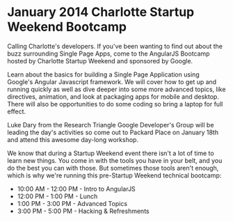 January 2014 Charlotte Startup Weekend Bootcamp
=================================================

Calling Charlotte's developers. If you've been wanting to find out about the buzz surrounding Single Page Apps, come to the AngularJS Bootcamp hosted by Charlotte Startup Weekend and sponsored by Google.

Learn about the basics for building a Single Page Application using Google's Angular Javascript framework. We will cover how to get up and running quickly as well as dive deeper into some more advanced topics, like directives, animation, and look at packaging apps for mobile and desktop. There will also be opportunities to do some coding so bring a laptop for full effect.

Luke Dary from the Research Triangle Google Developer's Group will be leading the day's activities so come out to Packard Place on January 18th and attend this awesome day-long workshop.

We know that during a Startup Weekend event there isn't a lot of time to learn new things. You come in with the tools you have in your belt, and you do the best you can with those. But sometimes those tools aren't enough, which is why we're running this pre-Startup Weekend technical bootcamp:

* 10:00 AM - 12:00 PM - Intro to AngularJS
* 12:00 PM - 1:00 PM - Lunch
* 1:00 PM - 3:00 PM - Advanced Topics
* 3:00 PM - 5:00 PM - Hacking & Refreshments